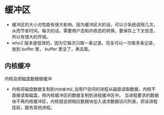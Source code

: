 # 缓冲区

- 缓冲区的大小对性能有很大影响。因为缓冲区大的话，可以少系统调用几次，从而节省时间。每次的话，需要用户态和内核态的转换，要保存上下文信息，所以有很大的开销。
- who2 版本是低效的，因为它每次只取一条记录。完全可以一次取多条记录，放到 buffer 里， buffer 里没了，再去取。

## 内核缓冲

内核会把磁盘数据做缓冲

- 内核将磁盘数据复制到`内核缓冲区`,当用户空间的进程从磁盘读取数据，内核不直接读取磁盘，把内核缓冲区的数据复制到进程缓冲区中。
  当进程要求的数据块不再内核缓冲区，内核就会把相应数据块加入请求数据访问列表，把该进程挂起，服务其他进程。

